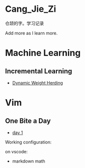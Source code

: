 # Cang_Jie_Zi
仓颉的字。学习记录

Add more as I learn more.

# Machine Learning

## Incremental Learning
- [Dynamic Weight Herding](incremental_learning/herding.md)

# Vim

## One Bite a Day
- [day 1](vim/day1.md)

Working configuration:

on vscode: 
- markdown math